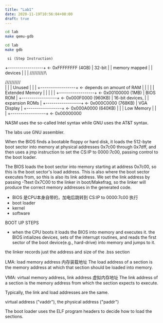 ```yaml
---
title: "Lab1"
date: 2020-11-19T10:56:04+08:00
draft: true
---
```


```sh
cd lab
make qemu-gdb
```

```sh
cd lab
make gdb
```

```gdb
 si (Step Instruction)
```

+------------------+  <- 0xFFFFFFFF (4GB)
|      32-bit      |
|  memory mapped   |
|     devices      |
|                  |
/\/\/\/\/\/\/\/\/\/\

/\/\/\/\/\/\/\/\/\/\
|                  |
|      Unused      |
|                  |
+------------------+  <- depends on amount of RAM
|                  |
|                  |
| Extended Memory  |
|                  |
|                  |
+------------------+  <- 0x00100000 (1MB)
|     BIOS ROM     |
+------------------+  <- 0x000F0000 (960KB)
|  16-bit devices, |
|  expansion ROMs  |
+------------------+  <- 0x000C0000 (768KB)
|   VGA Display    |
+------------------+  <- 0x000A0000 (640KB)
|                  |
|    Low Memory    |
|                  |
+------------------+  <- 0x00000000


NASM uses the so-called Intel syntax while GNU uses the AT&T syntax. 

The labs use GNU assembler.

When the BIOS finds a bootable floppy or hard disk, it loads the 512-byte boot sector into memory at physical addresses 0x7c00 through 0x7dff, and then uses a jmp instruction to set the CS:IP to 0000:7c00, passing control to the boot loader. 

The BIOS loads the boot sector into memory starting at address 0x7c00, so this is the boot sector's load address. This is also where the boot sector executes from, so this is also its link address. We set the link address by passing -Ttext 0x7C00 to the linker in boot/Makefrag, so the linker will produce the correct memory addresses in the generated code.

- BIOS 是CPU本身自带的，加电后跳转到  CS:IP to 0000:7c00 执行
- boot loader
- kernel
- software

BOOT UP STEPS
- when the CPU boots it loads the BIOS into memory and executes it. the BIOS intializes devices, sets of the interrupt routines, and reads the first sector of the boot device(e.g., hard-drive) into memory and jumps to it.

the linker records just the address and size of the .bss section

LMA: load memory address 内存装载地址
    The load address of a section is the memory address at which that section should be loaded into memory.

VMA: virtual memory address, link address 虚拟内存地址
    The link address of a section is the memory address from which the section expects to execute.

Typically, the link and load addresses are the same. 

virtual address ("vaddr"), the physical address ("paddr")

The boot loader uses the ELF program headers to decide how to load the sections. 

